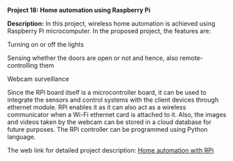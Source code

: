 __Project 18: Home automation using Raspberry Pi__

__Description:__
In this project, wireless home automation is achieved using Raspberry Pi microcomputer. In the proposed project, the features are:

Turning on or off the lights

Sensing whether the doors are open or not and hence, also remote-controlling them

Webcam surveillance

Since the RPi board itself is a microcontroller board, it can be used to integrate the sensors and control systems with the client devices through ethernet module. RPi enables it as it can also act as a wireless communicator when a Wi-Fi ethernet card is attached to it. Also, the images and videos taken by the webcam can be stored in a cloud database for future purposes. The RPi controller can be programmed using Python language.

The web link for detailed project description: [Home automation with RPi](https://www.ijcsmc.com/docs/papers/May2015/V4I5201599a70.pdf)
